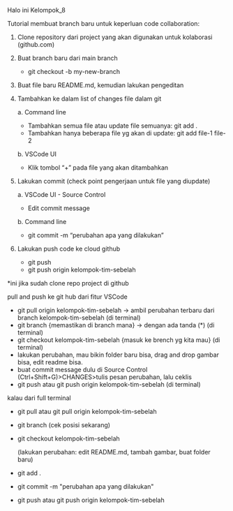 ﻿Halo ini Kelompok_8

Tutorial membuat branch baru untuk keperluan code collaboration:
1. Clone repository dari project yang akan digunakan untuk kolaborasi (github.com)
2. Buat branch baru dari main branch
   - git checkout -b my-new-branch
3. Buat file baru README.md, kemudian lakukan pengeditan
4. Tambahkan ke dalam list of changes file dalam git

   a. Command line 
      - Tambahkan semua file atau update file semuanya: git add . 
      - Tambahkan hanya beberapa file yg akan di update: git add file-1 file-2

   b. VSCode UI
      - Klik tombol “+” pada file yang akan ditambahkan
5. Lakukan commit (check point pengerjaan untuk file yang diupdate)

   a. VSCode UI - Source Control
      - Edit commit message

   b. Command line
      - git commit -m “perubahan apa yang dilakukan”
6. Lakukan push code ke cloud github
      - git push
      - git push origin kelompok-tim-sebelah

*ini jika sudah clone repo project di github

pull and push ke git hub dari fitur VSCode
- git pull origin kelompok-tim-sebelah -> ambil perubahan terbaru dari branch kelompok-tim-sebelah (di terminal)
- git branch {memastikan di branch mana} -> dengan ada tanda (*) (di terminal)
- git checkout kelompok-tim-sebelah {masuk ke brench yg kita mau} (di terminal)
- lakukan perubahan, mau bikin folder baru bisa, drag and drop gambar bisa, edit readme bisa.
- buat commit message dulu di Source Control (Ctrl+Shift+G)>CHANGES>tulis pesan perubahan, lalu ceklis
- git push atau git push origin kelompok-tim-sebelah (di terminal)

kalau dari full terminal
- git pull atau git pull origin kelompok-tim-sebelah
- git branch (cek posisi sekarang)
- git checkout kelompok-tim-sebelah
  
  (lakukan perubahan: edit README.md, tambah gambar, buat folder baru)
- git add .
- git commit -m "perubahan apa yang dilakukan"
- git push atau git push origin kelompok-tim-sebelah
